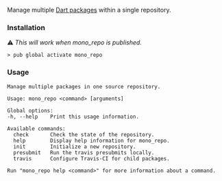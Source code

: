 Manage multiple [Dart packages] within a single repository.

### Installation

⚠️ *This will work when mono_repo is published.*
```console
> pub global activate mono_repo
```

### Usage

```
Manage multiple packages in one source repository.

Usage: mono_repo <command> [arguments]

Global options:
-h, --help    Print this usage information.

Available commands:
  check       Check the state of the repository.
  help        Display help information for mono_repo.
  init        Initialize a new repository.
  presubmit   Run the travis presubmits locally.
  travis      Configure Travis-CI for child packages.

Run "mono_repo help <command>" for more information about a command.
```

[Dart packages]: https://www.dartlang.org/guides/libraries/create-library-packages
